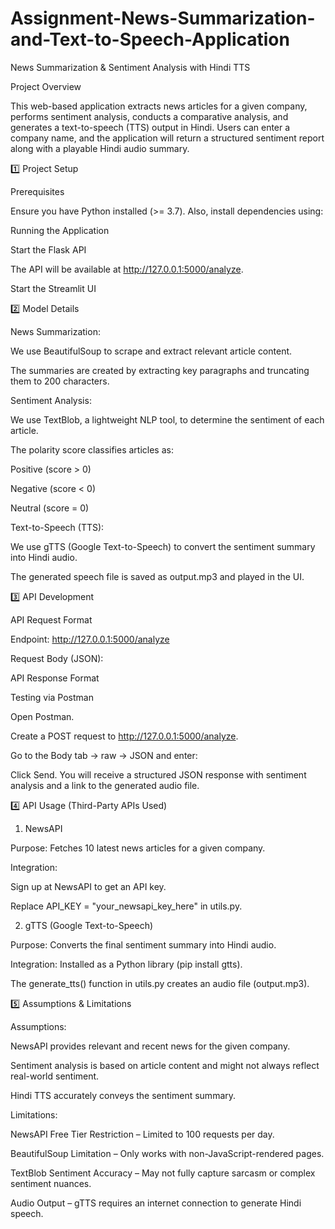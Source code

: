 # Assignment-News-Summarization-and-Text-to-Speech-Application


News Summarization & Sentiment Analysis with Hindi TTS

Project Overview

This web-based application extracts news articles for a given company, performs sentiment analysis, conducts a comparative analysis, and generates a text-to-speech (TTS) output in Hindi. Users can enter a company name, and the application will return a structured sentiment report along with a playable Hindi audio summary.

1️⃣ Project Setup

Prerequisites

Ensure you have Python installed (>= 3.7). Also, install dependencies using:

Running the Application

Start the Flask API

The API will be available at http://127.0.0.1:5000/analyze.

Start the Streamlit UI

2️⃣ Model Details

News Summarization:

We use BeautifulSoup to scrape and extract relevant article content.

The summaries are created by extracting key paragraphs and truncating them to 200 characters.

Sentiment Analysis:

We use TextBlob, a lightweight NLP tool, to determine the sentiment of each article.

The polarity score classifies articles as:

Positive (score > 0)

Negative (score < 0)

Neutral (score = 0)

Text-to-Speech (TTS):

We use gTTS (Google Text-to-Speech) to convert the sentiment summary into Hindi audio.

The generated speech file is saved as output.mp3 and played in the UI.

3️⃣ API Development

API Request Format

Endpoint: http://127.0.0.1:5000/analyze

Request Body (JSON):

API Response Format

Testing via Postman

Open Postman.

Create a POST request to http://127.0.0.1:5000/analyze.

Go to the Body tab → raw → JSON and enter:

Click Send. You will receive a structured JSON response with sentiment analysis and a link to the generated audio file.

4️⃣ API Usage (Third-Party APIs Used)

1. NewsAPI

Purpose: Fetches 10 latest news articles for a given company.

Integration:

Sign up at NewsAPI to get an API key.

Replace API_KEY = "your_newsapi_key_here" in utils.py.

2. gTTS (Google Text-to-Speech)

Purpose: Converts the final sentiment summary into Hindi audio.

Integration: Installed as a Python library (pip install gtts).

The generate_tts() function in utils.py creates an audio file (output.mp3).

5️⃣ Assumptions & Limitations

Assumptions:

NewsAPI provides relevant and recent news for the given company.

Sentiment analysis is based on article content and might not always reflect real-world sentiment.

Hindi TTS accurately conveys the sentiment summary.

Limitations:

NewsAPI Free Tier Restriction – Limited to 100 requests per day.

BeautifulSoup Limitation – Only works with non-JavaScript-rendered pages.

TextBlob Sentiment Accuracy – May not fully capture sarcasm or complex sentiment nuances.

Audio Output – gTTS requires an internet connection to generate Hindi speech.


